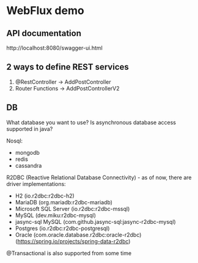 # WebFlux demo

## API documentation
http://localhost:8080/swagger-ui.html

## 2 ways to define REST services
1. @RestController -> AddPostController
2. Router Functions -> AddPostControllerV2

## DB
What database you want to use? Is asynchronous database access supported in java?

Nosql:
- mongodb
- redis
- cassandra

R2DBC (Reactive Relational Database Connectivity) - as of now, there are driver implementations:
- H2 (io.r2dbc:r2dbc-h2)
- MariaDB (org.mariadb:r2dbc-mariadb)
- Microsoft SQL Server (io.r2dbc:r2dbc-mssql)
- MySQL (dev.miku:r2dbc-mysql)
- jasync-sql MySQL (com.github.jasync-sql:jasync-r2dbc-mysql)
- Postgres (io.r2dbc:r2dbc-postgresql)
- Oracle (com.oracle.database.r2dbc:oracle-r2dbc)
(https://spring.io/projects/spring-data-r2dbc)

@Transactional is also supported from some time
